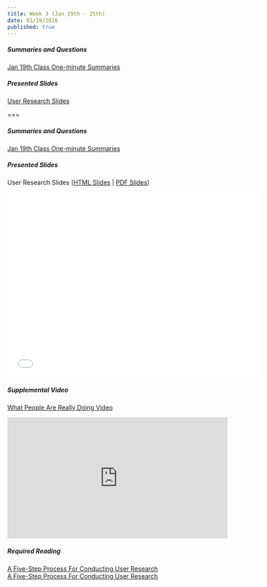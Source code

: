 ```yaml
---
title: Week 3 (Jan 19th - 25th)
date: 01/19/2016
published: true
---
```


<!--- Your weekly summary content goes here -->
##### Summaries and Questions  
[Jan 19th Class One-minute Summaries](https://canvas.sfu.ca/courses/25492/discussion_topics/440792)

##### Presented Slides  
[User Research Slides](http://slides.com/paulhibbitts/cpt-363-slides-placeholder#/)  

===

<!--- Your weekly materials content goes here -->
##### Summaries and Questions  
[Jan 19th Class One-minute Summaries](https://canvas.sfu.ca/courses/25492/discussion_topics/440792)

##### Presented Slides  
User Research Slides ([HTML Slides](http://slides.com/paulhibbitts/cpt-363-slides-placeholder/) | [PDF Slides](http://1drv.ms/1PKX6bG))
<div class="flex-video"><iframe src="//slides.com/paulhibbitts/cpt-363-slides-placeholder/embed?style=light" width="576" height="420" scrolling="no" frameborder="0" webkitallowfullscreen mozallowfullscreen allowfullscreen></iframe></div>

##### Supplemental Video  
[What People Are Really Doing Video](http://vimeo.com/album/169777/video/7099570)  
<div class="flex-video"><iframe src="https://player.vimeo.com/video/7099570?title=0&byline=0&portrait=0" width="500" height="275" frameborder="0" webkitallowfullscreen mozallowfullscreen allowfullscreen></iframe></div>

##### Required Reading  
[A Five-Step Process For Conducting User Research](http://www.smashingmagazine.com/2013/09/23/5-step-process-conducting-user-research/)  
<a class="embedly-card" data-card-align="left" href="http://www.smashingmagazine.com/2013/09/23/5-step-process-conducting-user-research/">A Five-Step Process For Conducting User Research</a>
<script async src="//cdn.embedly.com/widgets/platform.js" charset="UTF-8"></script>
